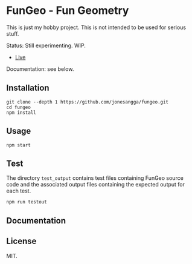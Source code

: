 # FunGeo - Fun Geometry

This is just my hobby project. This is not intended to be used for serious stuff.

Status: Still experimenting. WIP.

- [Live](https://jonesangga.github.io/fungeo/)

Documentation: see below.

## Installation

```
git clone --depth 1 https://github.com/jonesangga/fungeo.git
cd fungeo
npm install
```

## Usage

```
npm start
```

## Test

The directory `test_output` contains test files containing FunGeo source code and the associated
output files containing the expected output for each test.

```
npm run testout
```

## Documentation

## License

MIT.
